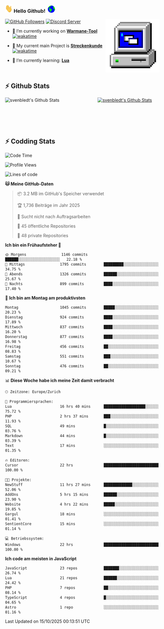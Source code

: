 ### <img src="https://github.com/svenbledt/svenbledt/blob/main/Assets/Hi.gif" height="28" width="24"> **Hello Github!** &nbsp;<img src="https://github.com/svenbledt/svenbledt/blob/main/Assets/Earth.gif" height="24" width="24">
[![GitHub Followers](https://img.shields.io/github/followers/svenbledt?label=Follow&style=flat-squaree&logo=github&labelColor=black&color=black&cacheSeconds=5)](https://github.com/svenbledt)
[![Discord Server](https://img.shields.io/discord/443405445831327754?style=flat-squeree&logo=discord&logoColor=white&label=Trojan%20Chillecke%20Server&labelColor=black&color=gray&cacheSeconds=3650)](https://discord.gg/c6GZKjVhxw)
<img align="right" alt="PC GIF" src="https://github.com/svenbledt/svenbledt/blob/main/Assets/PC.gif" width="175" />

<p>

 - 🔭 I’m currently working on **[Warmane-Tool](https://github.com/svenbledt/Warmane-Bot)** [![wakatime](https://wakatime.com/badge/user/eb1cebc0-6a00-4f39-ab37-6770a4331515/project/b1c02622-6489-4920-898c-6e91c5bba727.svg)](https://wakatime.com/badge/user/eb1cebc0-6a00-4f39-ab37-6770a4331515/project/b1c02622-6489-4920-898c-6e91c5bba727)
 - 🔭 My current main Project is **[Streckenkunde](https://github.com/Streckenkunde)** [![wakatime](https://wakatime.com/badge/user/eb1cebc0-6a00-4f39-ab37-6770a4331515/project/8c10f4f0-0d09-4e0e-b526-eec4de9936b6.svg)](https://wakatime.com/badge/user/eb1cebc0-6a00-4f39-ab37-6770a4331515/project/8c10f4f0-0d09-4e0e-b526-eec4de9936b6)

 - 🌱 I’m currently learning: **[Lua](https://www.lua.org/)**
 
</p>

<br>

## :zap: Github Stats

<a href="https://github.com/svenbledt">
  <img align="left" src="https://github-readme-stats.vercel.app/api?username=svenbledt&show_icons=true&title_color=c9d1d9&icon_color=58a6da&text_color=c9d1d9&bg_color=0d1117&hide=issues" alt="svenbledt's Github Stats" width="60%">
 </a>
 <a href="https://github.com/svenbledt">
 <img src="https://github-readme-stats.vercel.app/api/top-langs/?username=svenbledt&show_icons=true&title_color=c9d1d9&icon_color=58a6da&text_color=c9d1d9&bg_color=0d1117" alt="svenbledt's Github Stats" width="35%">
 </a>

<br> <br> <br> <br> 
## :zap: Codding Stats

<!--START_SECTION:waka-->
![Code Time](http://img.shields.io/badge/Code%20Time-1%2C056%20hrs%208%20mins-blue)

![Profile Views](http://img.shields.io/badge/Profilansichten-0-blue)

![Lines of code](https://img.shields.io/badge/Seit%20Hallo%20Welt%20habe%20ich%20geschrieben-39.6%20million%20Codezeilen-blue)

**🐱 Meine GitHub-Daten** 

> 📦 3.2 MB im GitHub's Speicher verwendet 
 > 
> 🏆 1,736 Beiträge im Jahr 2025
 > 
> 🚫 Sucht nicht nach Auftragsarbeiten
 > 
> 📜 45 öffentliche Repositories 
 > 
> 🔑 48 private Repositories 
 > 
**Ich bin ein Frühaufsteher 🐤** 

```text
🌞 Morgens                1146 commits        ██████░░░░░░░░░░░░░░░░░░░   22.18 % 
🌆 Mittags                1795 commits        █████████░░░░░░░░░░░░░░░░   34.75 % 
🌃 Abends                 1326 commits        ██████░░░░░░░░░░░░░░░░░░░   25.67 % 
🌙 Nachts                 899 commits         ████░░░░░░░░░░░░░░░░░░░░░   17.40 % 
```
📅 **Ich bin am Montag am produktivsten** 

```text
Montag                   1045 commits        █████░░░░░░░░░░░░░░░░░░░░   20.23 % 
Dienstag                 924 commits         ████░░░░░░░░░░░░░░░░░░░░░   17.89 % 
Mittwoch                 837 commits         ████░░░░░░░░░░░░░░░░░░░░░   16.20 % 
Donnerstag               877 commits         ████░░░░░░░░░░░░░░░░░░░░░   16.98 % 
Freitag                  456 commits         ██░░░░░░░░░░░░░░░░░░░░░░░   08.83 % 
Samstag                  551 commits         ███░░░░░░░░░░░░░░░░░░░░░░   10.67 % 
Sonntag                  476 commits         ██░░░░░░░░░░░░░░░░░░░░░░░   09.21 % 
```


📊 **Diese Woche habe ich meine Zeit damit verbracht** 

```text
🕑︎ Zeitzone: Europe/Zurich

💬 Programmiersprachen: 
Lua                      16 hrs 40 mins      ███████████████████░░░░░░   75.72 % 
PHP                      2 hrs 37 mins       ███░░░░░░░░░░░░░░░░░░░░░░   11.93 % 
SQL                      49 mins             █░░░░░░░░░░░░░░░░░░░░░░░░   03.76 % 
Markdown                 44 mins             █░░░░░░░░░░░░░░░░░░░░░░░░   03.39 % 
Text                     17 mins             ░░░░░░░░░░░░░░░░░░░░░░░░░   01.35 % 

🔥 Editoren: 
Cursor                   22 hrs              █████████████████████████   100.00 % 

🐱‍💻 Projekte: 
NewStuff                 11 hrs 27 mins      █████████████░░░░░░░░░░░░   52.06 % 
AddOns                   5 hrs 15 mins       ██████░░░░░░░░░░░░░░░░░░░   23.90 % 
Website                  4 hrs 22 mins       █████░░░░░░░░░░░░░░░░░░░░   19.85 % 
Gargul                   18 mins             ░░░░░░░░░░░░░░░░░░░░░░░░░   01.41 % 
SentientCore             15 mins             ░░░░░░░░░░░░░░░░░░░░░░░░░   01.14 % 

💻 Betriebssystem: 
Windows                  22 hrs              █████████████████████████   100.00 % 
```

**Ich code am meisten in JavaScript** 

```text
JavaScript               23 repos            ███████░░░░░░░░░░░░░░░░░░   26.74 % 
Lua                      21 repos            ██████░░░░░░░░░░░░░░░░░░░   24.42 % 
PHP                      7 repos             ██░░░░░░░░░░░░░░░░░░░░░░░   08.14 % 
TypeScript               4 repos             █░░░░░░░░░░░░░░░░░░░░░░░░   04.65 % 
Astro                    1 repo              ░░░░░░░░░░░░░░░░░░░░░░░░░   01.16 % 
```




 Last Updated on 15/10/2025 00:13:51 UTC
<!--END_SECTION:waka-->
